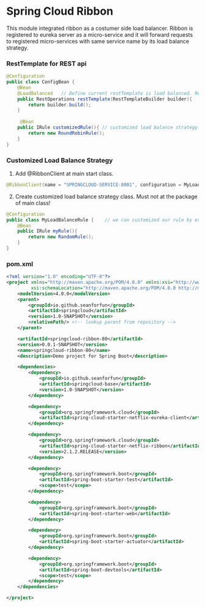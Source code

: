 # Spring Cloud Ribbon

This module integrated ribbon as a costumer side load balancer. Ribbon is registered to eureka server as a micro-service and it will forward requests to registered micro-services with same service name by its load balance strategy.

### RestTemplate for REST api
```java
@Configuration
public class ConfigBean {
    @Bean
    @LoadBalanced   // Define current restTemplate is load balanced. Required if multiple instances with same service name is registered.
    public RestOperations restTemplate(RestTemplateBuilder builder){
        return builder.build();
    }
    
     @Bean
    public IRule customizedRule(){ // customized load balance strategy.
        return new RoundRobinRule();
    }
}
``` 

### Customized Load Balance Strategy
1. Add @RibbonClient at main start class.
```java
@RibbonClient(name = "SPRINGCLOUD-SERVICE-8001", configuration = MyLoadBalanceRule.class)
```
2. Create customized load balance strategy class. Must not at the package of main class!
```java
@Configuration
public class MyLoadBalanceRule {    // we can customized our rule by extends AbstractLoadBalancer
    @Bean
    public IRule myRule(){
        return new RandomRule();
    }
}
```

### pom.xml
```xml
<?xml version="1.0" encoding="UTF-8"?>
<project xmlns="http://maven.apache.org/POM/4.0.0" xmlns:xsi="http://www.w3.org/2001/XMLSchema-instance"
         xsi:schemaLocation="http://maven.apache.org/POM/4.0.0 http://maven.apache.org/xsd/maven-4.0.0.xsd">
    <modelVersion>4.0.0</modelVersion>
    <parent>
        <groupId>io.github.seanforfun</groupId>
        <artifactId>springcloud</artifactId>
        <version>1.0-SNAPSHOT</version>
        <relativePath/> <!-- lookup parent from repository -->
    </parent>

    <artifactId>springcloud-ribbon-80</artifactId>
    <version>0.0.1-SNAPSHOT</version>
    <name>springcloud-ribbon-80</name>
    <description>Demo project for Spring Boot</description>

    <dependencies>
        <dependency>
            <groupId>io.github.seanforfun</groupId>
            <artifactId>springcloud-base</artifactId>
            <version>1.0-SNAPSHOT</version>
        </dependency>

        <dependency>
            <groupId>org.springframework.cloud</groupId>
            <artifactId>spring-cloud-starter-netflix-eureka-client</artifactId>
        </dependency>

        <dependency>
            <groupId>org.springframework.cloud</groupId>
            <artifactId>spring-cloud-starter-netflix-ribbon</artifactId>
            <version>2.1.2.RELEASE</version>
        </dependency>

        <dependency>
            <groupId>org.springframework.boot</groupId>
            <artifactId>spring-boot-starter-test</artifactId>
            <scope>test</scope>
        </dependency>

        <dependency>
            <groupId>org.springframework.boot</groupId>
            <artifactId>spring-boot-starter-web</artifactId>
        </dependency>

        <dependency>
            <groupId>org.springframework.boot</groupId>
            <artifactId>spring-boot-starter-actuator</artifactId>
        </dependency>

        <dependency>
            <groupId>org.springframework.boot</groupId>
            <artifactId>spring-boot-devtools</artifactId>
            <scope>test</scope>
        </dependency>
    </dependencies>

</project>
```